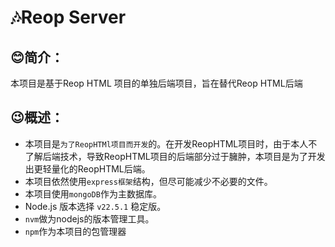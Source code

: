 # 🎶Reop Server
## 😊简介：
本项目是基于Reop HTML 项目的单独后端项目，旨在替代Reop HTML后端
## 😉概述：
 - 本项目是`为了ReopHTMl项目而开发`的。在开发ReopHTML项目时，由于本人不了解后端技术，导致ReopHTML项目的后端部分过于臃肿，本项目是为了开发出更轻量化的ReopHTML后端。
 - 本项目依然使用`express框架`结构，但尽可能减少不必要的文件。
 - 本项目使用`mongoDB`作为主数据库。
 - Node.js 版本选择 `v22.5.1` 稳定版。
 - `nvm`做为nodejs的版本管理工具。
 - `npm`作为本项目的包管理器